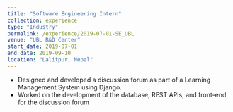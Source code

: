 ```yaml
---
title: "Software Engineering Intern"
collection: experience
type: "Industry"
permalink: /experience/2019-07-01-SE_UBL
venue: "UBL R&D Center"
start_date: 2019-07-01
end_date: 2019-09-10
location: "Lalitpur, Nepal"
---
```


* Designed and developed a discussion forum as part of a Learning Management System using Django.
* Worked on the development of the database, REST APIs, and front-end for the discussion forum